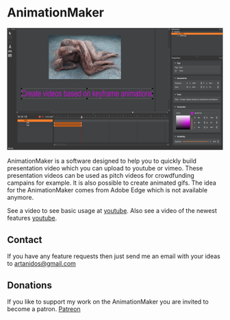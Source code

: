 # AnimationMaker

![Image](assets/AnimationMaker.png) 

AnimationMaker is a software designed to help you to quickly build presentation video which you can upload to youtube or vimeo. These presentation videos can be used as pitch videos for crowdfunding campains for example.
It is also possible to create animated gifs.
The idea for the AnimationMaker comes from Adobe Edge which is not available anymore.

See a video to see basic usage at [youtube](https://youtu.be/Ir7Lvd-O2aE).
Also see a video of the newest features [youtube](https://youtu.be/pa53WfUkbO0).

## Contact
If you have any feature requests then just send me an email with your ideas to artanidos@gmail.com

## Donations
If you like to support my work on the AnimationMaker you are invited to become a patron.
[Patreon](https://www.patreon.com/artananda)



